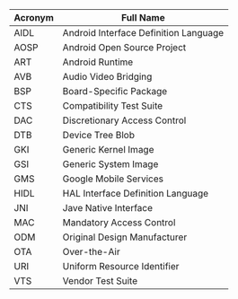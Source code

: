 Acronym | Full Name
------- | ---------
AIDL | Android Interface Definition Language
AOSP | Android Open Source Project
ART | Android Runtime
AVB | Audio Video Bridging
BSP | Board-Specific Package
CTS | Compatibility Test Suite
DAC | Discretionary Access Control
DTB | Device Tree Blob
GKI | Generic Kernel Image
GSI | Generic System Image
GMS | Google Mobile Services
HIDL | HAL Interface Definition Language
JNI | Jave Native Interface
MAC | Mandatory Access Control
ODM | Original Design Manufacturer
OTA | Over-the-Air
URI | Uniform Resource Identifier
VTS | Vendor Test Suite
